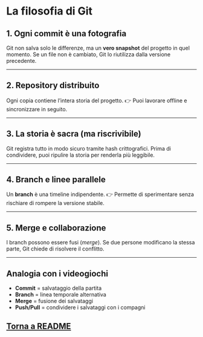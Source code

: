 # La filosofia di Git

## 1. Ogni commit è una fotografia
Git non salva solo le differenze, ma un **vero snapshot** del progetto in quel momento.
Se un file non è cambiato, Git lo riutilizza dalla versione precedente.

---

## 2. Repository distribuito
Ogni copia contiene l’intera storia del progetto.
👉 Puoi lavorare offline e sincronizzare in seguito.

---

## 3. La storia è sacra (ma riscrivibile)
Git registra tutto in modo sicuro tramite hash crittografici.
Prima di condividere, puoi ripulire la storia per renderla più leggibile.

---

## 4. Branch e linee parallele
Un **branch** è una timeline indipendente.
👉 Permette di sperimentare senza rischiare di rompere la versione stabile.

---

## 5. Merge e collaborazione
I branch possono essere fusi (*merge*).
Se due persone modificano la stessa parte, Git chiede di risolvere il conflitto.

---

## Analogia con i videogiochi
- **Commit** = salvataggio della partita
- **Branch** = linea temporale alternativa
- **Merge** = fusione dei salvataggi
- **Push/Pull** = condividere i salvataggi con i compagni

## [Torna a README](tutorial_git.md)
